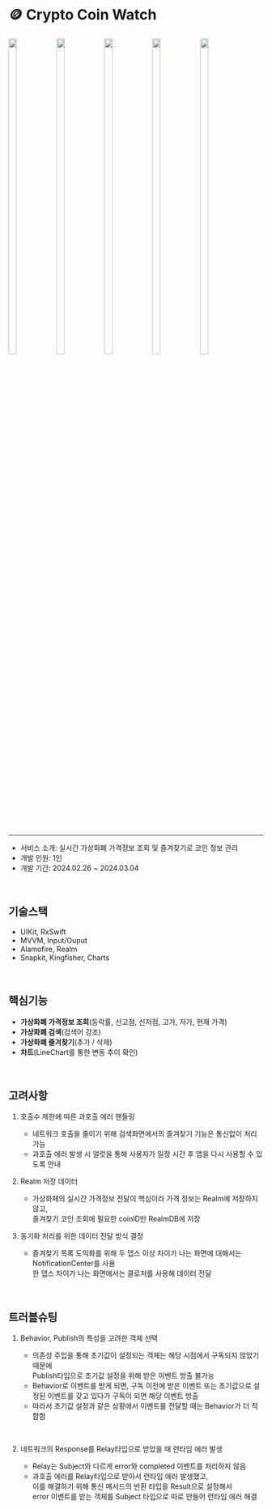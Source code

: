 # 🪙 Crypto Coin Watch
<img src = "https://github.com/imashrimp/CryptoCoin/assets/114081840/1b746b07-2862-4522-90db-84313d2eb900.png" width="18%" height="40%">
<img src = "https://github.com/imashrimp/CryptoCoin/assets/114081840/475f60e4-3e02-4b5b-80d2-b441bdb0be7d" width="18%" height="40%">
<img src = "https://github.com/imashrimp/CryptoCoin/assets/114081840/f51b5b80-ad27-4774-9c60-729191861bb1" width="18%" height="40%">
<img src = "https://github.com/imashrimp/CryptoCoin/assets/114081840/ce7a9d1e-e625-4afb-b99a-6e249cf27448" width="18%" height="40%">
<img src = "https://github.com/imashrimp/CryptoCoin/assets/114081840/aaf78ddc-ccfb-4bda-bf72-906a2ed1af9d)" width="18%" height="40%">


---

- 서비스 소개: 실시간 가상화폐 가격정보 조회 및 즐겨찾기로 코인 정보 관리<br>
- 개발 인원: 1인<br>
- 개발 기간: 2024.02.26 ~ 2024.03.04

<br>

## 기술스택
- UIKit, RxSwift
- MVVM, Input/Ouput
- Alamofire, Realm
- Snapkit, Kingfisher, Charts

<br>

## 핵심기능
- **가상화폐 가격정보 조회**(등락률, 신고점, 신저점, 고가, 저가, 현재 가격)
- **가상화폐 검색**(검색어 강조)
- **가상화폐 즐겨찾기**(추가 / 삭제)
- **차트**(LineChart를 통한 변동 추이 확인)

<br>

## 고려사항
1.  호출수 제한에 따른 과호출 에러 핸들링
   
    - 네트워크 호출을 줄이기 위해 검색화면에서의 즐겨찾기 기능은 통신없이 처리 가능
    - 과호출 에러 발생 시 얼럿을 통해 사용자가 일정 시간 후 앱을 다시 사용할 수 있도록 안내

2. Realm 저장 데이터

    - 가상화페의 실시간 가격정보 전달이 핵심이라 가격 정보는 Realm에 저장하지 않고,<br>즐겨찾기 코인 조회에 필요한 coinID만 RealmDB에 저장

3. 동기화 처리를 위한 데이터 전달 방식 결정
    - 즐겨찾기 목록 도익화를 위해 두 뎁스 이상 차이가 나는 화면에 대해서는 NotificationCenter를 사용<br>한 뎁스 차이가 나는 화면에서는 클로저를 사용해 데이터 전달
   

<br>

## 트러블슈팅
1. Behavior, Publish의 특성을 고려한 객체 선택
   
     - 의존성 주입을 통해 초기값이 설정되는 객체는 해당 시점에서 구독되지 않았기 때문에<br>Publish타입으로 초기값 설정을 위해 받은 이벤트 방출 불가능
     - Behavior로 이벤트를 받게 되면, 구독 이전에 받은 이벤트 또는 초기값으로 설정된 이벤트를 갖고 있다가 구독이 되면 해당 이벤트 방출
     - 따라서 초기값 설정과 같은 상황에서 이벤트를 전달할 때는 Behavior가 더 적합함
    
<br>

2. 네트워크의 Response를 Relay타입으로 받았을 때 런타임 에러 발생
   
     - Relay는 Subject와 다르게 error와 completed 이벤트를 처리하지 않음
     - 과호출 에러를 Relay타입으로 받아서 런타입 에러 발생했고,<br>이를 해결하기 위해 통신 메서드의 반환 타입을 Result으로 설정해서<br>error 이벤트를 받는 객체를 Subject 타입으로 따로 만들어 런타임 에러 해결
